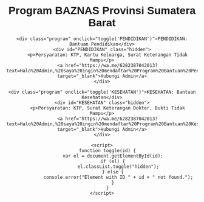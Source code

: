 <!BAZNASSB html>
<html lang="id">
<head>
    <meta charset="UTF-8">
    <meta name="viewport" content="width=device-width, initial-scale=1.0">
    <title>Program BAZNAS Provinsi Sumatera Barat</title>
    <style>
        body { font-family: Arial, sans-serif; text-align: center; }
        .program { margin: 10px; padding: 10px; border: 1px solid #ccc; cursor: pointer; }
        .hidden { display: none; }
    </style>
</head>
<body>
    <h1>Program BAZNAS Provinsi Sumatera Barat</h1>
    
    <div class="program" onclick="toggle('PENDIDIKAN')">PENDIDIKAN: Bantuan Pendidikan</div>
    <div id="PENDIDIKAN" class="hidden">
        <p>Persyaratan: KTP, Kartu Keluarga, Surat Keterangan Tidak Mampu</p>
        <a href="https://wa.me/6282387042013?text=Halo%20Admin,%20saya%20ingin%20mendaftar%20Program%20Bantuan%20Pendidikan" target="_blank">Hubungi Admin</a>
    </div>
    
    <div class="program" onclick="toggle('KESEHATAN')">KESEHATAN: Bantuan Kesehatan</div>
    <div id="KESEHATAN" class="hidden">
        <p>Persyaratan: KTP, Surat Keterangan Dokter, Bukti Tidak Mampu</p>
        <a href="https://wa.me/6282387042013?text=Halo%20Admin,%20saya%20ingin%20mendaftar%20Program%20Bantuan%20Kesehatan" target="_blank">Hubungi Admin</a>
    </div>
    
    <script>
        function toggle(id) {
            var el = document.getElementById(id);
            if (el) {
                el.classList.toggle("hidden");
            } else {
                console.error("Element with ID " + id + " not found.");
            }
        }
    </script>
</body>
</html>
